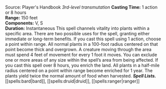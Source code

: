 Source: Player's Handbook
*3rd-level transmutation*
**Casting Time:** 1 action or 8 hours  
**Range:** 150 feet  
**Components:** V, S  
**Duration:** Instantaneous
This spell channels vitality into plants within a specific area. There are two possible uses for the spell, granting either immediate or long-term benefits.
If you cast this spell using 1 action, choose a point within range. All normal plants in a 100-foot radius centered on that point become thick and overgrown. A creature moving through the area must spend 4 feet of movement for every 1 foot it moves.
You can exclude one or more areas of any size within the spell’s area from being affected.
If you cast this spell over 8 hours, you enrich the land. All plants in a half-mile radius centered on a point within range become enriched for 1 year. The plants yield twice the normal amount of food when harvested.
***Spell Lists.*** [[spells:bard|bard]], [[spells:druid|druid]], [[spells:ranger|ranger]]
